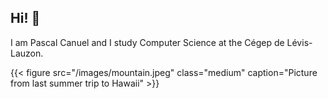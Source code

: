 ## Hi! 👋

I am <span class='glitch b' data-text='Pascal Canuel'>Pascal Canuel</span> and I study Computer
Science at the Cégep de Lévis-Lauzon.

{{< figure src="/images/mountain.jpeg" class="medium" caption="Picture from last summer trip to Hawaii" >}}

[0]: /about
[1]: /blog

